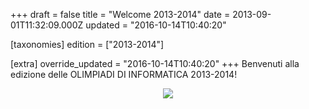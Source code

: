 +++
draft = false
title = "Welcome 2013-2014"
date = 2013-09-01T11:32:09.000Z
updated = "2016-10-14T10:40:20"

[taxonomies]
edition = ["2013-2014"]

[extra]
override_updated = "2016-10-14T10:40:20"
+++
Benvenuti alla edizione delle OLIMPIADI DI INFORMATICA 2013-2014!

<div style="text-align: center;">

![](/images/uploads/feature-1.jpg)

</div>
